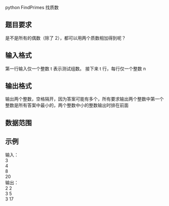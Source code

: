 python
FindPrimes 
找质数

##  题目要求
是不是所有的偶数（除了 2），都可以用两个质数相加得到呢？

## 输入格式
第一行输入仅一个整数 t 表示测试组数。
接下来 t 行，每行仅一个整数 n

## 输出格式
输出两个整数，空格隔开，因为答案可能有多个，所有要求输出两个整数中第一个整数是所有答案中最小的，两个整数中小的整数输出时排在前面

## 数据范围


##  示例  
输入：  
3   
4  
8  
20  
输出：  
2 2  
3 5  
3 17  